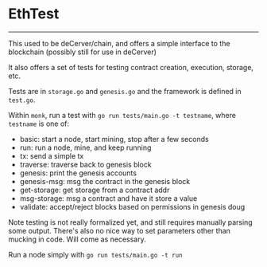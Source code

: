 # EthTest

--------------------------------------------------
This used to be deCerver/chain, and offers a simple interface to the blockchain (possibly still for use in deCerver)

It also offers a set of tests for testing contract creation, execution, storage, etc.

Tests are in `storage.go` and `genesis.go` and the framework is defined in `test.go`.

Within `monk`, run a test with `go run tests/main.go -t testname`, where `testname` is one of:
   *  basic: start a node, start mining, stop after a few seconds
   *  run: run a node, mine, and keep running
   *  tx: send a simple tx
   *  traverse: traverse back to genesis block
   *  genesis: print the genesis accounts
   *  genesis-msg: msg the contract in the genesis block
   *  get-storage: get storage from a contract addr
   *  msg-storage: msg a contract and have it store a value
   *  validate: accept/reject blocks based on permissions in genesis doug


Note testing is not really formalized yet, and still requires manually parsing some output. There's also no nice way to set parameters other than mucking in code. Will come as necessary.

Run a node simply with `go run tests/main.go -t run`
